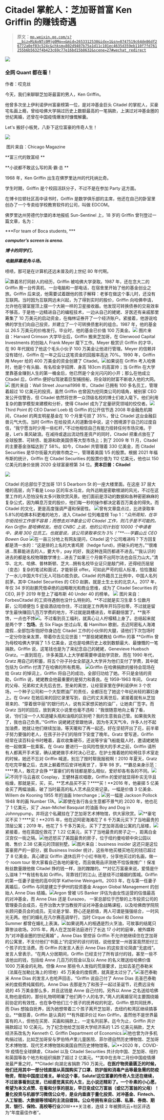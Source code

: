 # Citadel 掌舵人：芝加哥首富 Ken Griffin 的赚钱奇遇

> 原文：[`mp.weixin.qq.com/s?__biz=MzAxNTc0Mjg0Mg==&mid=2653312530&idx=1&sn=0747519c64de86df26772a0ef03c524c&chksm=802d9407b75a1d11c101ec4635d359eb110f7fd761255b6b5632f4b423c69c77e16bd15b8632&scene=27#wechat_redirect`](http://mp.weixin.qq.com/s?__biz=MzAxNTc0Mjg0Mg==&mid=2653312530&idx=1&sn=0747519c64de86df26772a0ef03c524c&chksm=802d9407b75a1d11c101ec4635d359eb110f7fd761255b6b5632f4b423c69c77e16bd15b8632&scene=27#wechat_redirect)

![](img/5f7e444cbd0879522a8a640b9a701dd5.png)

### **全网 Quant 都在看！**

作者：哎克丝

今天，我们来聊聊芝加哥最富的男人，Ken Griffin。

他曾多次坐上伊利诺伊州富豪榜第一位，是对冲基金巨头 Citadel 的掌舵人，买豪宅名画上瘾，曾给哈佛大学捐过历史上数额最高的一笔捐款，上演过对冲基金圈的世纪离婚，还曾在中国疫情爆发时慷慨解囊。

Let's 搬好小板凳，八卦下这位富豪的传奇人生！

![](img/897feb8b63fc0cf5d823c41e7aa73887.png)

 图片来自：Chicago Magazine

**富三代的致富经 **

**小说都不敢这么写的真·霸·总 **

1968 年，Ken Griffin 出生在佛罗里达州的代托纳比奇。

学生时期，Griffin 是个校园活跃分子，不过不是在参加 Party 这方面。

在博卡拉顿社区高中读书时，Griffin 是数学俱乐部的主席，他还在自己的卧室里创办了一个专卖给学校教育软件的公司，叫做 EDCOM。

佛罗里达州劳德代尔堡的本地报纸 Sun-Sentinel 上，18 岁的 Griffin 曾刊登过一篇文章，名为：

***For team of Boca students, ***

***computer’s screen is arena.***

***博卡的同学们，***

***电脑屏幕是角斗场。***

啧啧，那可是在计算机还远未普及的上世纪 80 年代啊。

![](img/d8743d7bb9d00b22832b419e19655ae1.png)靠着吊打同龄人的经历，Griffin 被哈佛大学录取。1987 年，还在念大二的 Griffin 用一台传真机、一台电脑和一部电话，在宿舍里开始了他的基金创业之旅。Griffin 后来说，他需要试着跟他的孩子解释：老爹在做这个事儿时，还没有互联网。当时因为互联网远未兴起，为了得到实时的股价，Griffin 向哈佛申请，允许他在寝室屋顶上摆一个大碗一样的卫星接收器。他发现可转换债券的交易效率不够高，于是他一边精进自己的编程技术，一边从自己的姥姥、牙医还有亲戚那里筹集了 10 万美元的启动资金，在梅林证券开了一个经济账户。紧接着，他游说哈佛的学生们向自己投资，并建立了一个可转换债套利的组合。1987 年，他的基金以 26.5 万美元的价格发行。毕业时，他的基金已价值 100 万美金。![](img/d3a94ddc9f59ab21e2edebe168186c5d.png) 图片来自：Harvard Crimson 大学毕业后，Griffin 搬来芝加哥，在 Glenwood Capital Investments 的创始人 Frank Meyer 麾下工作。Meyer 极赏识 Griffin 的才华，在 90 年代就给了他这个毛头小伙子 100 万美金让他进行管理。Meyer 的信赖并没有错付，Griffin 在一年之后让这笔资金的回报率高达 70%。1990 年，Griffin 用 Meyer 给的 400 万美金的资金创建了 Citadel。![](img/cbf561e0bfecf61dc3f1c0db898d8847.png)如果说在 Griffin 考入哈佛时，他是个有头脑、有名校金字招牌、身高 183cm 的高富帅；当 Griffin 在大学里靠基金赚到人生的第一桶金后，他已然是个金光闪闪的小开；那么在他成立 Citadel 后，Griffin 便好似驾驶着巨型捕捞船，将全球的财富不断收入他的大网。![](img/2604ca11aa2684e28cdab0a21a683ad0.png) 图片来自：Wall Street Journal1998 年，Citadel 已拥有 100 多名员工，管理着超过 10 亿美元的投资。虽然 Griffin 也曾因为挖同类公司的墙角，被别家 CEO 发公开信警告，但 Citadel 依然将世界一众顶级名校的博士们收入麾下。他们利用复杂的数学模型来建模和分析，使得 Citadel 成为了定量研究领域的佼佼者。![](img/fc37932bd53226baa685d055d3b57c85.png)Third Point 的 CEO Daniel Loeb 给 Griffin 的公开信节选 2008 年金融危机期间，Citadel 的两支明星基金在 10 个月里亏损了 35%，曾让 Citadel 这台金融巨兽元气大伤。当时 Griffin 在给投资人的道歉信中说，这个困境源于自己的过度自信，“我宁愿当时少用一些杠杆，”不过他相信自己有能力扭转任何市场灾难。于是，Let’s 乘风破浪。在减持或退出流动性差资产的同时，Citadel 把重点放在了全球股票、可转债、能源和欧美国债等大型市场上；到了 2009 年 11 月，Citadel 的主要基金涨幅达到了 58%。如今，Citadel 共管理着 330 亿美金，而 Citadel Securities 是华尔街最大的做市商之一，管理着美国 1/5 的股票。根据 2021 年福布斯的统计，Griffin 在 Citadel Securities 的股票价值为 112 亿美元，他也以 150 亿美元的身价坐拥 2020 全球富豪榜第 34 位。**资本巨兽：Citadel**

![](img/cdd5cca67a7ae98a11f7d6edf5b7fb8b.png)

Citadel 的总部位于芝加哥 131 S Dearborn St 的一座大楼里面。在这座 37 层大楼的高层，向下看是 Loop 区的车水马龙，向外远眺是密歇根湖的风光，不过在这里工作的人恐怕没有太多兴致欣赏风景。他们面前是浮动的数据和各种密密麻麻的复杂公式，因为瞬息万变的股价，他们每一秒的操作都决定着百万美金的得失。而 Citadel 的文化，更是高度强调严谨和保密性。 ![](img/a24c13c3bda656bb90053015e796405e.png)曾有文章盘点过，比进录取率 5.8%的哈佛本科更难的地方，进入 Citadel 位列难度榜 Top 1：*“众所周知，在华尔街找份工作很不容易；而想去对冲基金公司 Citadel 工作，则几乎是不可能的。Ken Griffin 是哈佛校友。他在 CNBC 上说，他的公司计划在 10000 个申请者中，录用 300 位员工。也就是说，该公司录取率仅为 3%！”**---学霸山丘 CEO Bowen Guo* ![](img/1f5d33f2581e89b5a41c94844d19dc2c.png)在一亩三分地上有网友提问，Citadel 这个公司难进吗？下方回复都是清一水的：“这是排的上名的大害鸡房（hedge fund)，挤破头的地方。”“很难进…羡慕能进去的人，要大牛，pay 的好，我这种连简历都递不进去。”“我认识的进去的都是名校物理数学博士…进去了如果三个月做不出阿尔法也会压力山大。”清华、北大、哈佛、普林斯顿、芝大…拥有名校毕业证只是敲门砖，还得经历层层（变态）复杂的笔试和面试，才能斩获 offer。可如此严苛的招人标准，恰恰激起了一水儿中国大牛们无人可挡の胜负欲。Citadel 的外籍员工比例中，中国人名列前茅。其中 Citadel Securities 的 CEO 赵鹏，就是土生土长的北京人。2017 年，年仅 34 岁的赵鹏凭借卓绝的战略眼光和商业思维，成为了 Citadel Securities 的 CEO, 并于 2019 年登上了福布斯 40 Under 40 的榜单。 ![](img/dacc6c92b5e304208c593c27967f97d2.png) 图片来自：ForbesCitadel 的工资待遇倒也没什么特别的。**不过就是实习生拿 5 位数月薪，公司顺便包 5 星级酒店给你住，不过就是工作两年开玛莎拉蒂，不过就是留学生最快赚回几百万学费的地方，不过就是跳槽进去，年薪翻倍罢了。**我不馋，一点也不馋![](img/5b8c73d2c94d7ccf298a7455faafa4dc.png)。不过看到员工福利，就真心让人柠檬精上身了。总结起来就是两个字：**包场**。去 Six Flags 坐过山车, 看 Hamilton 歌剧，去迈阿密私人海滩度假…全部包场!抱好你身边在 Citadel 工作的小伙伴的大腿，请他们下次包场时一定分你张亲友票，带着你去见见世面！**那些姥姥教给 Griffin 的事 **Griffin 曾为母校哈佛大学捐了 1.5 亿美金，这也是哈佛历史上收到数额最大、最慷慨的一笔捐款。Griffin 说，这笔钱也是为了来纪念自己的姥姥，Genevieve Huebsch Gratz。一直到现在，许多美国人上大学都需要申请助学贷款，而在 1990 年代，Gratz 用自己的积蓄，将五个孙子孙女全部送入大学并为他们支付了学费，其中就包括为 Griffin 付清了在哈佛的所有费用。 ![](img/d6d4011d54d1a8604f8a46e33ee81b63.png)Griffin 在哈佛捐款的接待会现场在给 Gratz 的悼词上，Griffin 将自己的成功，全部归功给了她。不只是金钱的资助，Griffin 说，姥姥教会他最重要的是努力和善良。在 1959-1963 年间， Gratz 的父母、兄弟和丈夫先后去世。至亲的离世，让经营家里在伊利诺伊州 3 个农场，一个种子公司和一个大型燃油厂的责任，全都压在了她这个年纪尚轻的寡妇身上。在 Gratz 在她后来的回忆录里写到，自己的丈夫离世后，紧接着就有从芝加哥来的、“穿着很华丽“的银行的人，说有买家想买她的油厂，让她卖厂签字。而 Gratz 当时的回应，放到爽文小说里也毫不违和：“我很随意地向上看了看，说，‘你们没一个人知道罐头瓶和油瓶的区别吧？我的生意我自己管。如果我失败了，我也自己负责。’“Griffin 说姥姥还曾跟他讲，因为冬天天气冷，许多人付不起加油费，她就让他们继续加油，等天暖和了再一起还。好在坚韧开出了花，前半辈子努力要强的老人，在孩子孙子们的陪伴下安度了晚年。Gratz 曾写道，Griffin 经常在读百科全书时睡着，喜欢收集硬币，还说等宇宙飞船能载人时，邀请姥姥陪他一起做第一批乘客。在 Gratz 要进行一台风险性很大的手术之前，Griffin 请所有人都离开手术室，确认姥姥做手术时决心已定。在护士推着她的轮椅往手术室走的时候，她还不忘对 Griffin 喊道，别忘了按时帮我报税啊！2010 年夏天，Gratz 在吃完早餐之后，去床上躺着然后安详地离世了，享年 98 岁。**霸总亲身示范：****男人，敢花才会挣 **富豪们的有钱都是那么相似，爱好却各有各的不同。![](img/c4595c76b02a71db8d19b5e3341acb24.png)![](img/8c7302a001c1b48a545d4a0d8b1ca6d9.png)不同于马云喜欢 Cosplay，王健林喜欢唱歌，Griffin 的爱好就显得朴实无华且枯燥，那就是买，买，买。**艺术品买不买？****买！**2016 年，他豪掷 5 亿美金买了两幅油画，破了当时最高的私人艺术品交易记录。一幅是价值 3 亿美金、Willem de Kooning 1955 年的油画 Interchange；![](img/990c6b31f652663388fff96b2953f77f.png)另一幅是 Jackson Pollock 1948 年的画 Number 17A。![](img/801cf7ce122e0a5ea1fca74db76e444d.png)即使在各行各业生意都不景气的 2020 年，他也花了 1 亿美元，买了 Jean-Michel Basquiat 的油画 Boy and Dog in Johnnypump，并将这个私藏挂在了芝加哥艺术博物馆，供大家欣赏。![](img/6ab54fda22877cdf2ef86cbc08729b4d.png)**豪宅买不买？****买！**2015 年，他在迈阿密海滩花了 6 千万美元买下了当地最贵的顶层公寓；2019 年，他花了 5 千多万美元，买下了芝加哥高级公寓的几层楼，![](img/5085a2f147225ff1654c26cd78662e14.png)紧接着，他在英国伦敦花了 1.22 亿美元，买下了当地最贵的房子之一，距离白金汉宫仅一街之隔。![](img/b5cd04a2588906f2eba397cb399fee8c.png)他还怒买了美国最贵的房子，位于纽约曼哈顿中央公园以南、售价 2.38 亿美元的顶层别墅。![](img/68a79e1d5b9b1aee3444da685d3ca0c2.png)图片来自：business insider 这还只是这位富豪房产的一部分，据 Business Insider 统计，这些年他买楼买地花的钱已超过了 8 亿美金。真心建议 Griffin 退休后开个小红书账号，分享他买过的名画，做一个 room tour 带大家看自己各地的豪宅，而且做用品评测绝不恰饭做推广！保准粉丝数量跟他做 Citadel 挣的钱一样，涨的蹭蹭的。**对亿万富豪来说，爱情是什么滋味？**有钱有名如 Griffin，背靠钱打的江山, 还是绕不过婚姻的围城。Griffin 的第一任妻子是他的高中同学 Katherine Weingartt。2003 年，在与第一任妻子离婚后，Griffin 与同是建立于伊州的投资基金 Aragon Global Management 的创始人 Anne Dias 结婚。![](img/869b8a8093fb93ea8157f5aeb6d9158a.png)Argon 曾被 US Banker 评估为由女性运营的估值最高的对冲基金，而 Anne Dias 还是 Eurazeo， 一家总部位于巴黎的上市投资公司的管理委员会成员，在乔治敦大学当教授开设对冲基金战略课程，以及哈佛商学院院长顾问委员会的成员。无论是才智、野心还是颜值，两人可谓是强强结合，一时风光无两。他们的婚礼在凡尔赛高调举行，当时 Cirque du Soleil 和 Donna Summer 都曾在婚礼上表演。![](img/9dfb007f87e0591ee1ce4e0687b649b4.png)如果说两人的相遇是烈火烹油，可故事的结尾只算惨淡收场。2015 年，两人在芝加哥法庭进行了长达 17 小时的庭审，被外媒称为“对冲基金圈的世纪离婚” 。Anne Dias 曾控诉 Griffin 不允许她继续住在芝加哥的公寓里，不支付他们“书面上”约定好的该付的钱，说他堂堂一州首富竟然拒付三个孩子的生活费。而 Griffin 的发言人表示 Anne Dias 的这些言论简直“无底线”。发言人曾表示，“在两人分居期间，Griffin 已经支付了所有该付的钱，甚至一些不该他出的钱，包括给 Anne 几百万的现金以及以 Anne 的名义赠送给哈佛价值 1000 万美金的礼物。但像 Anne 那些令人发指的荒唐要求，比如去圣巴泰勒米（法属在加勒比海上的领地）45 万美金的度假费，就真是太过分了。”![](img/8ef6618861bb0d79aa86e36c1b5d4fab.png)圣巴泰勒米 Anne Dias 的发言人也呛声回击，“Griffin 说自己付了 Anne Dias 去圣巴泰勒米的度假费纯属假的。Anne Dias 去那是为了和孩子一起过圣诞节，花费远没有说的 45 万美金那么多，并且这钱是 Anne 自己付的。另外以 Anne 之名送给哈佛礼物也是假的，那份礼物明明署了他们两个人的名字。”两人的离婚官司主要围绕婚前协定的有效性，也在争夺他们三个孩子的抚养权的判定。Griffin 想共同抚养，而 Dias 想独自抚养，因为她想带着三个孩子离开芝加哥，去纽约和湾区继续搞事业。**做慈善，Griffin 是认真的 **有外媒评价过 Ken Griffin，虽然他不是世界最富有的人，但他在买房、买画和捐款上，一定名列前茅。迄今为止，Griffin 共计捐款超过 10 亿美元。为了纪念他给芝加哥大学经济系的 1.25 亿美元捐款，芝大经济系改名为 Kenneth C. Griffin Department of Economics.![](img/3f2470660d395913336caa7a5f7c8c2e.png)他也曾为许多机构捐过钱，比如芝加哥安与罗伯特卢里儿童医院、菲尔德自然历史博物馆、芝加哥艺术博物馆、现代艺术博物馆和美国自然历史博物馆等。![](img/97a89b4c6dccdd6f099454eb84648820.png)**2020 年，COVID-19 疫情在全球肆虐，Citadel 以及 Citadel Securities 共计向中国、芝加哥、纽约和英国等各个地方和组织捐款了超过 2 亿美元。**其中在去年二月份中国疫情爆发最严重之时，**Citadel 向湖北省捐款 750 万美元。**在医疗物资最匮乏的时候，他们还用其中一部分钱直接从英国购买了口罩、防护服和消毒产品等最急需的防疫物资，帮助中国度过难关。**单论这个事，Salute!**这位富豪的传奇人生还在继续，不过故事看到这里，已经感觉真实的人生，比小说还精彩了。**一个朴素的小心愿，希望为本文点赞、在看和分享的朋友，早日变成亿万富翁（或亿万富翁的父母）！**量化投资与机器学习微信公众号，是业内垂直于**量化投资、对冲基金、Fintech、人工智能、大数据**等领域的主流自媒体。公众号拥有来自**公募、私募、券商、期货、银行、保险、高校**等行业**20W+**关注者，连续 2 年被腾讯云+社区评选为“年度最佳作者”。